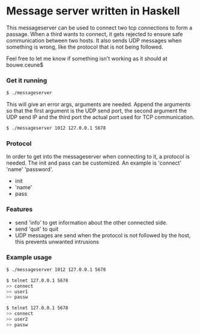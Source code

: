# Message server written in Haskell

This messageserver can be used to connect two tcp connections to form a passage. When a third wants to connect, it gets rejected to ensure safe communication between two hosts. It also sends UDP messages when something is wrong, like the protocol that is not being followed.

Feel free to let me know if something isn't working as it should at bouwe.ceune$

### Get it running

```sh
$ ./messageserver
```
This will give an error args, arguments are needed.
Append the arguments so that the first argument is the UDP send port, the second argument the UDP send IP and the third port the actual port used for TCP communication.

```sh
$ ./messageserver 1012 127.0.0.1 5678
```
### Protocol 

In order to get into the messageserver when connecting to it, a protocol is needed. The init and pass can be customized. An example is 'connect' 'name' 'password'.
-   init
-   'name'
-   pass

### Features

- send 'info' to get information about the other connected side.
- send 'quit' to quit
- UDP messages are send when the protocol is not followed by the host, this prevents unwanted intrusions

### Example usage

```sh
$ ./messageserver 1012 127.0.0.1 5678
```

```sh
$ telnet 127.0.0.1 5678
>> connect
>> user1
>> passw
```

```sh
$ telnet 127.0.0.1 5678
>> connect
>> user2
>> passw
```

